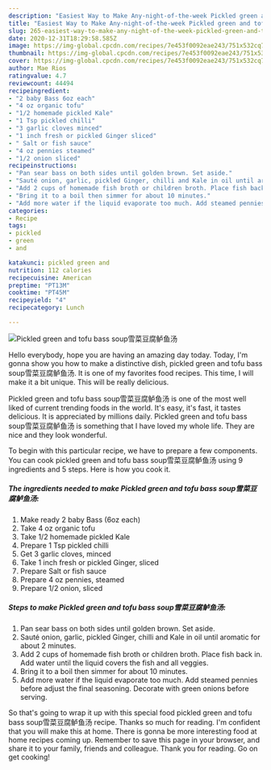 ```yaml
---
description: "Easiest Way to Make Any-night-of-the-week Pickled green and tofu bass soup雪菜豆腐鲈鱼汤"
title: "Easiest Way to Make Any-night-of-the-week Pickled green and tofu bass soup雪菜豆腐鲈鱼汤"
slug: 265-easiest-way-to-make-any-night-of-the-week-pickled-green-and-tofu-bass-soup
date: 2020-12-31T18:29:58.585Z
image: https://img-global.cpcdn.com/recipes/7e453f0092eae243/751x532cq70/pickled-green-and-tofu-bass-soup雪菜豆腐鲈鱼汤-recipe-main-photo.jpg
thumbnail: https://img-global.cpcdn.com/recipes/7e453f0092eae243/751x532cq70/pickled-green-and-tofu-bass-soup雪菜豆腐鲈鱼汤-recipe-main-photo.jpg
cover: https://img-global.cpcdn.com/recipes/7e453f0092eae243/751x532cq70/pickled-green-and-tofu-bass-soup雪菜豆腐鲈鱼汤-recipe-main-photo.jpg
author: Mae Rios
ratingvalue: 4.7
reviewcount: 44494
recipeingredient:
- "2 baby Bass 6oz each"
- "4 oz organic tofu"
- "1/2 homemade pickled Kale"
- "1 Tsp pickled chilli"
- "3 garlic cloves minced"
- "1 inch fresh or pickled Ginger sliced"
- " Salt or fish sauce"
- "4 oz pennies steamed"
- "1/2 onion sliced"
recipeinstructions:
- "Pan sear bass on both sides until golden brown. Set aside."
- "Sauté onion, garlic, pickled Ginger, chilli and Kale in oil until aromatic for about 2 minutes."
- "Add 2 cups of homemade fish broth or children broth. Place fish back in. Add water until the liquid covers the fish and all veggies."
- "Bring it to a boil then simmer for about 10 minutes."
- "Add more water if the liquid evaporate too much. Add steamed pennies before adjust the final seasoning. Decorate with green onions before serving."
categories:
- Recipe
tags:
- pickled
- green
- and

katakunci: pickled green and 
nutrition: 112 calories
recipecuisine: American
preptime: "PT13M"
cooktime: "PT45M"
recipeyield: "4"
recipecategory: Lunch

---
```



![Pickled green and tofu bass soup雪菜豆腐鲈鱼汤](https://img-global.cpcdn.com/recipes/7e453f0092eae243/751x532cq70/pickled-green-and-tofu-bass-soup雪菜豆腐鲈鱼汤-recipe-main-photo.jpg)

Hello everybody, hope you are having an amazing day today. Today, I'm gonna show you how to make a distinctive dish, pickled green and tofu bass soup雪菜豆腐鲈鱼汤. It is one of my favorites food recipes. This time, I will make it a bit unique. This will be really delicious.

Pickled green and tofu bass soup雪菜豆腐鲈鱼汤 is one of the most well liked of current trending foods in the world. It's easy, it's fast, it tastes delicious. It is appreciated by millions daily. Pickled green and tofu bass soup雪菜豆腐鲈鱼汤 is something that I have loved my whole life. They are nice and they look wonderful.




To begin with this particular recipe, we have to prepare a few components. You can cook pickled green and tofu bass soup雪菜豆腐鲈鱼汤 using 9 ingredients and 5 steps. Here is how you cook it.

<!--inarticleads1-->

##### The ingredients needed to make Pickled green and tofu bass soup雪菜豆腐鲈鱼汤:

1. Make ready 2 baby Bass (6oz each)
1. Take 4 oz organic tofu
1. Take 1/2 homemade pickled Kale
1. Prepare 1 Tsp pickled chilli
1. Get 3 garlic cloves, minced
1. Take 1 inch fresh or pickled Ginger, sliced
1. Prepare  Salt or fish sauce
1. Prepare 4 oz pennies, steamed
1. Prepare 1/2 onion, sliced




<!--inarticleads2-->

##### Steps to make Pickled green and tofu bass soup雪菜豆腐鲈鱼汤:

1. Pan sear bass on both sides until golden brown. Set aside.
1. Sauté onion, garlic, pickled Ginger, chilli and Kale in oil until aromatic for about 2 minutes.
1. Add 2 cups of homemade fish broth or children broth. Place fish back in. Add water until the liquid covers the fish and all veggies.
1. Bring it to a boil then simmer for about 10 minutes.
1. Add more water if the liquid evaporate too much. Add steamed pennies before adjust the final seasoning. Decorate with green onions before serving.




So that's going to wrap it up with this special food pickled green and tofu bass soup雪菜豆腐鲈鱼汤 recipe. Thanks so much for reading. I'm confident that you will make this at home. There is gonna be more interesting food at home recipes coming up. Remember to save this page in your browser, and share it to your family, friends and colleague. Thank you for reading. Go on get cooking!

